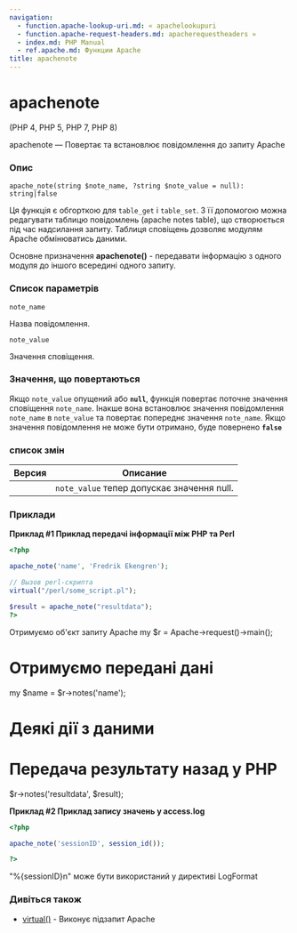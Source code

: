 ```yaml
---
navigation:
  - function.apache-lookup-uri.md: « apachelookupuri
  - function.apache-request-headers.md: apacherequestheaders »
  - index.md: PHP Manual
  - ref.apache.md: Функции Apache
title: apachenote
---
```

# apachenote

(PHP 4, PHP 5, PHP 7, PHP 8)

apachenote — Повертає та встановлює повідомлення до запиту Apache

### Опис

```methodsynopsis
apache_note(string $note_name, ?string $note_value = null): string|false
```

Ця функція є обгорткою для `table_get` і `table_set`. З її допомогою можна редагувати таблицю повідомлень (apache notes table), що створюється під час надсилання запиту. Таблиця сповіщень дозволяє модулям Apache обмінюватись даними.

Основне призначення **apachenote()** - передавати інформацію з одного модуля до іншого всередині одного запиту.

### Список параметрів

`note_name`

Назва повідомлення.

`note_value`

Значення сповіщення.

### Значення, що повертаються

Якщо `note_value` опущений або **`null`**, функція повертає поточне значення сповіщення `note_name`. Інакше вона встановлює значення повідомлення `note_name` в `note_value` та повертає попереднє значення `note_name`. Якщо значення повідомлення не може бути отримано, буде повернено **`false`**

### список змін

| Версия | Описание |
| --- | --- |
|  | `note_value` тепер допускає значення null. |

### Приклади

**Приклад #1 Приклад передачі інформації між PHP та Perl**

```php
<?php

apache_note('name', 'Fredrik Ekengren');

// Вызов perl-скрипта
virtual("/perl/some_script.pl");

$result = apache_note("resultdata");
?>
```

Отримуємо об'єкт запиту Apache my $r = Apache->request()->main();

# Отримуємо передані дані

my $name = $r->notes('name');

# Деякі дії з даними

# Передача результату назад у PHP

$r->notes('resultdata', $result);

**Приклад #2 Приклад запису значень у access.log**

```php
<?php

apache_note('sessionID', session_id());

?>
```

"%{sessionID}n" може бути використаний у директиві LogFormat

### Дивіться також

-   [virtual()](function.virtual.md) - Виконує підзапит Apache

